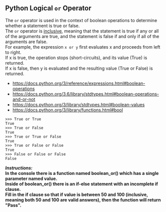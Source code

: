 ## Python Logical `or` Operator  

The `or` operator is used in the context of boolean operations to determine whether a statement is true or false.  
The `or` operator is [inclusive](https://en.wiktionary.org/wiki/inclusive_or), meaning that the statement is true if any or all of the arguments are true, and the statement is false if and only if all of the arguments are false.  
For example, the expression `x or y` first evaluates x and proceeds from left to right.  
If x is true, the operation stops (short-circuits), and its value (True) is returned.  
If x is false, then y is evaluated and the resulting value (True or False) is returned.    
- https://docs.python.org/3/reference/expressions.html#boolean-operations  
- https://docs.python.org/3.6/library/stdtypes.html#boolean-operations-and-or-not
- https://docs.python.org/3/library/stdtypes.html#boolean-values
- https://docs.python.org/3/library/functions.html#bool
```
>>> True or True
True
>>> True or False
True
>>> True or True or False
True
>>> True or False or False
True
>>> False or False or False
False
```

**_Instructions:_**  
**In the console there is a function named boolean_or() which has a single parameter named value.**  
**Inside of boolean_or() there is an if-else statement with an incomplete if clause.**  
**Fill in the if clause so that if value is between 50 and 100 (inclusive, meaning both 50 and 100 are valid answers), then the function will return "Pass".**  
